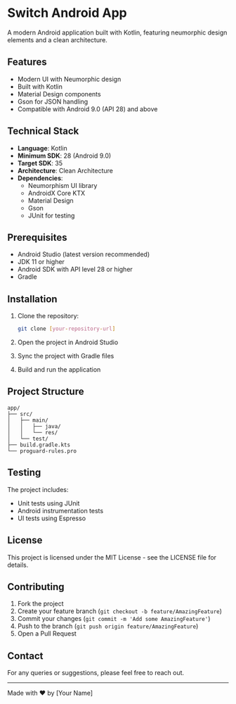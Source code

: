# Switch Android App

A modern Android application built with Kotlin, featuring neumorphic design elements and a clean architecture.

## Features

- Modern UI with Neumorphic design
- Built with Kotlin
- Material Design components
- Gson for JSON handling
- Compatible with Android 9.0 (API 28) and above

## Technical Stack

- **Language**: Kotlin
- **Minimum SDK**: 28 (Android 9.0)
- **Target SDK**: 35
- **Architecture**: Clean Architecture
- **Dependencies**:
  - Neumorphism UI library
  - AndroidX Core KTX
  - Material Design
  - Gson
  - JUnit for testing

## Prerequisites

- Android Studio (latest version recommended)
- JDK 11 or higher
- Android SDK with API level 28 or higher
- Gradle

## Installation

1. Clone the repository:
   ```bash
   git clone [your-repository-url]
   ```

2. Open the project in Android Studio

3. Sync the project with Gradle files

4. Build and run the application

## Project Structure

```
app/
├── src/
│   ├── main/
│   │   ├── java/
│   │   └── res/
│   └── test/
├── build.gradle.kts
└── proguard-rules.pro
```

## Testing

The project includes:
- Unit tests using JUnit
- Android instrumentation tests
- UI tests using Espresso

## License

This project is licensed under the MIT License - see the LICENSE file for details.

## Contributing

1. Fork the project
2. Create your feature branch (`git checkout -b feature/AmazingFeature`)
3. Commit your changes (`git commit -m 'Add some AmazingFeature'`)
4. Push to the branch (`git push origin feature/AmazingFeature`)
5. Open a Pull Request

## Contact

For any queries or suggestions, please feel free to reach out.

---

Made with ❤️ by [Your Name] 